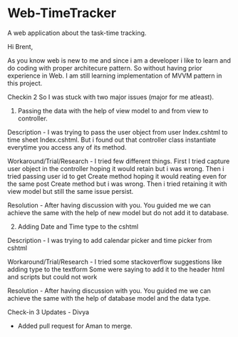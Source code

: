 # Web-TimeTracker

A web application about the task-time tracking.

Hi Brent,

As you know web is new to me and since i am a developer i like to learn and do coding with proper architecure pattern. So without having prior experience in Web.
I am still learning implementation of MVVM pattern in this project.

Checkin 2
So I was stuck with two major issues (major for me atleast).
1. Passing the data with the help of view model to and from view to controller. 

Description - 
I was trying to pass the user object from user Index.cshtml to time sheet Index.cshtml. But i found out that controller class instantiate everytime you access any of its method.

Workaround/Trial/Research -
I tried few different things. First I tried capture user object in the controller hoping it would retain but i was wrong.
Then i tried passing user id to get Create method hoping it would reating even for the same post Create method but i was wrong.
Then i tried retaining it with view model but still the same issue persist.

Resolution - 
After having discussion with you. You guided me we can achieve the same with the help of new model but do not add it to database.


2. Adding Date and Time type to the cshtml

Description - 
I was trying to add calendar picker and time picker from cshtml

Workaround/Trial/Research -
I tried some stackoverflow suggestions like adding type to the textform
Some were saying to add it to the header html and scripts but could not work

Resolution - 
After having discussion with you. You guided me we can achieve the same with the help of database model and the data type.


Check-in 3 Updates - Divya
- Added pull request for Aman to merge. 


